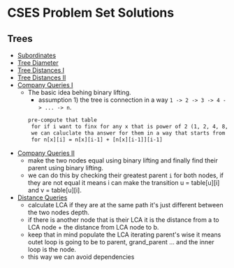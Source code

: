 # CSES Problem Set Solutions

## Trees
 - [Subordinates](https://cses.fi/problemset/task/1674/)
 - [Tree Diameter](https://cses.fi/problemset/task/1131/)
 - [Tree Distances I](https://cses.fi/problemset/task/1132/)
 - [Tree Distances II](https://cses.fi/problemset/task/1133/)
 - [Company Queries I](https://cses.fi/problemset/task/1687/)
    - The basic idea behing binary lifting.
        - assumption 1) the tree is connection in a way `1 -> 2 -> 3 -> 4 -> ... -> n`.
        ```txt
        pre-compute that table
         for if i want to finx for any x that is power of 2 (1, 2, 4, 8, 16, 32)
         we can caluclate tha answer for them in a way that starts from  ( 1+1, 2 + 2, 4 + 4, 8 + 8)
         for n[x][i] = n[x][i-1] + [n[x][i-1]][i-1]
         ```
 - [Company Queries II](https://cses.fi/problemset/task/1688/)
    - make the two nodes equal using binary lifting and finally find their parent using binary lifting.
    - we can do this by checking their greatest parent `i` for both nodes, if they are not equal it means i can make the transition u = table[u][i] and v = table[u][i].
 - [Distance Queries](https://cses.fi/problemset/task/1135/)
    - calculate LCA if they are at the same path it's just different between the two nodes depth.
    - if there is another node that is their LCA it is the distance from a to LCA node + the distance from LCA node to b.
    - keep that in mind populate the LCA iterating parent's wise it means outet loop is going to be to parent, grand_parent ... and the inner loop is the node.
    - this way we can avoid dependencies

